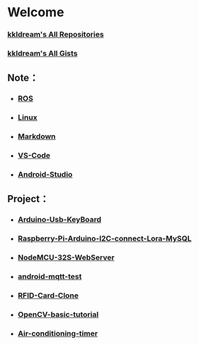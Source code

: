 # Welcome

### [kkldream's All Repositories](https://github.com/kkldream?tab=repositories)
### [kkldream's All Gists](https://gist.github.com/kkldream)

## Note：

* ### [ROS](https://github.com/kkldream/ROS)
* ### [Linux](https://github.com/kkldream/Linux)
* ### [Markdown](https://github.com/kkldream/Markdown)
* ### [VS-Code](https://github.com/kkldream/VS-Code)
* ### [Android-Studio](https://github.com/kkldream/Android-Studio)

## Project：

* ### [Arduino-Usb-KeyBoard](https://github.com/kkldream/Arduino-Usb-KeyBoard)
* ### [Raspberry-Pi-Arduino-I2C-connect-Lora-MySQL](https://github.com/kkldream/Raspberry-Pi-Arduino-I2C-connect-Lora-MySQL)
* ### [NodeMCU-32S-WebServer](https://github.com/kkldream/NodeMCU-32S-WebServer)
* ### [android-mqtt-test](https://github.com/kkldream/android-mqtt-test)
* ### [RFID-Card-Clone](https://github.com/kkldream/RFID-Card-Clone)
* ### [OpenCV-basic-tutorial](https://github.com/kkldream/OpenCV-basic-tutorial)
* ### [Air-conditioning-timer](https://github.com/kkldream/Air-conditioning-timer)

<!--
## Welcome to GitHub Pages

You can use the [editor on GitHub](https://github.com/kkldream/kkldream.github.io/edit/main/README.md) to maintain and preview the content for your website in Markdown files.

Whenever you commit to this repository, GitHub Pages will run [Jekyll](https://jekyllrb.com/) to rebuild the pages in your site, from the content in your Markdown files.

### Markdown

Markdown is a lightweight and easy-to-use syntax for styling your writing. It includes conventions for

```markdown
Syntax highlighted code block

# Header 1
## Header 2
### Header 3

- Bulleted
- List

1. Numbered
2. List

**Bold** and _Italic_ and `Code` text

[Link](url) and ![Image](src)
```

For more details see [GitHub Flavored Markdown](https://guides.github.com/features/mastering-markdown/).

### Jekyll Themes

Your Pages site will use the layout and styles from the Jekyll theme you have selected in your [repository settings](https://github.com/kkldream/kkldream.github.io/settings). The name of this theme is saved in the Jekyll `_config.yml` configuration file.

### Support or Contact

Having trouble with Pages? Check out our [documentation](https://docs.github.com/categories/github-pages-basics/) or [contact support](https://github.com/contact) and we’ll help you sort it out.
-->